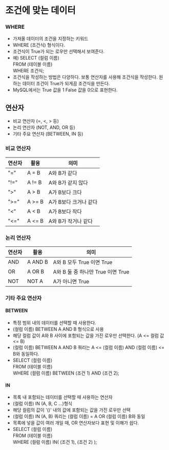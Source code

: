 # 조건에 맞는 데이터 
### WHERE
- 가져올 데이터의 조건을 지정하는 키워드
- WHERE (조건식) 형식이다.
- 조건식이 True가 되는 로우만 선택해서 보여준다.
- 예) SELECT (컬럼 이름) </br>
      FROM (테이블 이름) </br>
      WHERE 조건식;
- 조건식을 작성하는 방법은 다양하다. 보통 연산자를 사용해 조건식을 작성한다. 원하는 데이터 조건이 True가 되게끔 조건식을 만든다.
- MySQL에서는 True 값을 1 False 값을 0으로 표현한다.

## 연산자
- 비교 연산자 (=, <, > 등)
- 논리 연산자 (NOT, AND, OR 등)
- 기타 주요 연산자 (BETWEEN, IN 등)

### 비교 연산자

연산자 | 활용 | 의미
-- | -- | --
"=" | A = B | A와 B가 같다
"!=" | A != B | A와 B가 같지 않다
">" | A > B | A가 B보다 크다
">=" | A >= B | A가 B보다 크거나 같다
"<" | A < B | A가 B보다 작다
"<=" | A <= B | A와 B가 작거나 같다

### 논리 연산자

연산자 | 활용 | 의미
-- | -- | --
AND | A AND B | A와 B 모두 True 이면 True
OR | A OR B | A와 B 둘 중 하나만 True 이면 True
NOT | NOT A | A가 아니면 True

### 기타 주요 연산자
#### BETWEEN
- 특정 범위 내의 데이터를 선택할 때 사용한다.
- (컬럼 이름) BETWEEN A AND B 형식으로 사용
- 해당 컬럼 값이 A와 B 사이에 포함되는 값을 가진 로우만 선택한다. (A <= 컬럼 값 <= B)
- (컬럼 이름) BETWEEN A AND B 쿼리는 A <= (컬럼 이름) AND (컬럼 이름) <= B와 동일하다.
- SELECT (컬럼 이름) </br>
  FROM (테이블 이름) </br>
  WHERE (컬럼 이름) BETWEEN (조건 1) AND (조건 2);
  
#### IN
- 목록 내 포함되는 데이터를 선택할 때 사용하는 연산자
- (컬럼 이름) IN (A, B, C ...)형식
- 해당 컬럼의 값이 '()' 내의 값에 포함되는 값을 가진 로우만 선택
- (컬럼 이름) IN (A, B) 쿼리는 (컬럼 이름) = A OR (컬럼 이름) B와 동일
- 목록에 넣을 값이 여러 개일 때, OR 연산자보다 표현 및 이해가 쉽다.
- SELECT (컬럼 이름) </br>
  FROM (테이블 이름) </br>
  WHERE (컬럼 이름) IN( (조건 1), (조건 2) );






























